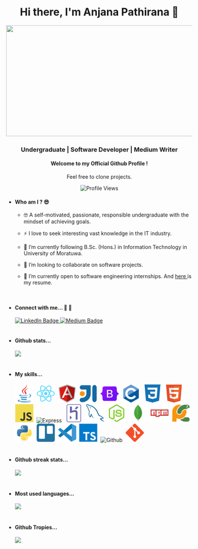 <div>
<h1 align="center">Hi there, I'm Anjana Pathirana 👋</h1>
  <div align="center">
  <img src="https://media.giphy.com/media/dWesBcTLavkZuG35MI/giphy.gif" width="600" height="300"/>
</div>
  <h3 align="center">Undergraduate | Software Developer | Medium Writer</h3>
  <h4 align="center">Welcome to my Official Github Profile !</h4>
  <p align="center">Feel free to clone projects. <br> </p>
</div>
<div align="center">
  <img src="https://komarev.com/ghpvc/?username=AnjanaPathirana99&style=flat-square&color=blue" alt="Profile Views"/>
</div>
<ul>
  <li><h4>Who am I ? &#128526</h4></li>

- <p>&#129299 A self-motivated, passionate, responsible undergraduate with the mindset of achieving goals.</p> 

- <p>⚡ I love to seek interesting vast knowledge in the IT industry. </p> 

- 🌱 I’m currently following B.Sc. (Hons.) in Information Technology in University of Moratuwa.

- <p>&#129321 I’m looking to collaborate on software projects.</p>
<!-- - 🤔 I’m looking for help with ... -->
<!-- - 💬 Ask me about Java. -->
- <p>&#129309 I’m currently open to software engineering internships. And <a href = "https://drive.google.com/file/d/1SDyWSdd1ltrcZAF4-1RVuWNIJM6lkc7v/view?usp=sharing">here </a>is my resume.</P>
<!-- - 📫 How to reach me: [anjanamadhushan44@gmail.com](anjanamadhushan44@gmail.com) -->
<!-- - 😄 Nicknames: Anjana/ Buddy -->
<!-- - ⚡ Fun fact:  -->
<br>
<li><h4>Connect with me... &#129308 &#129307</h4></li>
<div id="badges">
  <a href="https://www.linkedin.com/in/anjana-pathirana">
    <img src="https://img.shields.io/badge/LinkedIn-blue?style=for-the-badge&logo=linkedin&logoColor=white" alt="LinkedIn Badge"/>
  </a>
   <a href="https://medium.com/@anjanapathirana99">
    <img src="https://loving-mother-earth.com/uploads/1/2/8/4/128449234/editor/medium-logo.png" width="100" height="28" alt="Medium Badge"/>
  </a>
</div>
<br>
<div>
<li><h4>Github stats...</h4></li>
  <img src="https://github-readme-stats.vercel.app/api?username=AnjanaPathirana99&theme=highcontrast&show_icons=true&count_private=true">
</div>
<br>
<li><h4>My skills...</h4></li>
<div>
  <img src="https://github.com/devicons/devicon/blob/master/icons/java/java-original.svg" title="Java" alt="Java" width="50" height="50"/>&nbsp;
  <img src="https://github.com/devicons/devicon/blob/master/icons/react/react-original.svg" title="React" alt="React" width="50" height="50"/>&nbsp;
  <img src="https://github.com/devicons/devicon/blob/master/icons/angularjs/angularjs-original.svg" title="Angular" alt="Angular" width="50" height="50"/>&nbsp;
  <img src="https://github.com/devicons/devicon/blob/master/icons/intellij/intellij-original.svg" title="IntellJ" alt="IntellJ" width="50" height="50"/>&nbsp;
  <img src="https://github.com/devicons/devicon/blob/master/icons/bootstrap/bootstrap-original.svg" title="Bootstrap" alt="Bootstrap" width="50" height="50"/>&nbsp;
  <img src="https://github.com/devicons/devicon/blob/master/icons/c/c-original.svg" title="C" alt="C " width="50" height="50"/>&nbsp;
  <img src="https://github.com/devicons/devicon/blob/master/icons/css3/css3-plain.svg"  title="CSS3" alt="CSS" width="50" height="50"/>&nbsp;
  <img src="https://github.com/devicons/devicon/blob/master/icons/html5/html5-original.svg" title="HTML5" alt="HTML" width="50" height="50"/>&nbsp;
  <img src="https://github.com/devicons/devicon/blob/master/icons/javascript/javascript-original.svg" title="JavaScript" alt="JavaScript" width="50" height="50"/>&nbsp;
  <img src="https://expressjs.com/images/express-facebook-share.png" title="Express" alt="Express" width="50" height="50"/>&nbsp;
  <img src="https://github.com/devicons/devicon/blob/master/icons/heroku/heroku-original.svg" title="Heroku"  alt="Heroku" width="50" height="50"/>&nbsp;
  <img src="https://github.com/devicons/devicon/blob/master/icons/mysql/mysql-original.svg" title="MySQL"  alt="MySQL" width="50" height="50"/>&nbsp;
  <img src="https://github.com/devicons/devicon/blob/master/icons/nodejs/nodejs-original.svg" title="NodeJS" alt="NodeJS" width="50" height="50"/>&nbsp;
  <img src="https://github.com/devicons/devicon/blob/master/icons/mongodb/mongodb-original.svg" title="Mongodb" alt="Mongodb" width="50" height="50"/>&nbsp;
  <img src="https://github.com/devicons/devicon/blob/master/icons/npm/npm-original-wordmark.svg" title="npm"  alt="NPM" width="50" height="50"/>&nbsp;
  <img src="https://github.com/devicons/devicon/blob/master/icons/pycharm/pycharm-original.svg" title="Pycharm"  alt="Pycharm" width="50" height="50"/>&nbsp;
  <img src="https://github.com/devicons/devicon/blob/master/icons/python/python-original.svg" title="Python"  alt="Python" width="50" height="50"/>&nbsp;
  <img src="https://github.com/devicons/devicon/blob/master/icons/trello/trello-plain.svg" title="Trello"  alt="Trello" width="50" height="50"/>&nbsp;
  <img src="https://github.com/devicons/devicon/blob/master/icons/vscode/vscode-original.svg" title="VScode"  alt="VScode" width="50" height="50"/>&nbsp;
  <img src="https://github.com/devicons/devicon/blob/master/icons/typescript/typescript-original.svg" title="Typescript"  alt="Typescript" width="50" height="50"/>&nbsp;
  <img src="https://github.githubassets.com/images/modules/logos_page/GitHub-Mark.png" title="Github" alt="Github" width="50" height="50"/>&nbsp;
  <img src="https://github.com/devicons/devicon/blob/master/icons/git/git-original.svg" title="Git" alt="Git" width="50" height="50"/>
</div>
<br>
<li><h4>Github streak stats...</h4></li>
<img src="http://github-readme-streak-stats.herokuapp.com?user=AnjanaPathirana99&theme=dark">
<br><br>
<li><h4>Most used languages...</h4></li>
<img src="https://github-readme-stats.vercel.app/api/top-langs/?username=AnjanaPathirana99&layout=compact&theme=vision-friendly-dark">
<br><br>
<li><h4>Github Tropies...</h4></li>
<img src="https://github-profile-trophy.vercel.app/?username=AnjanaPathirana99&theme=onedark">
